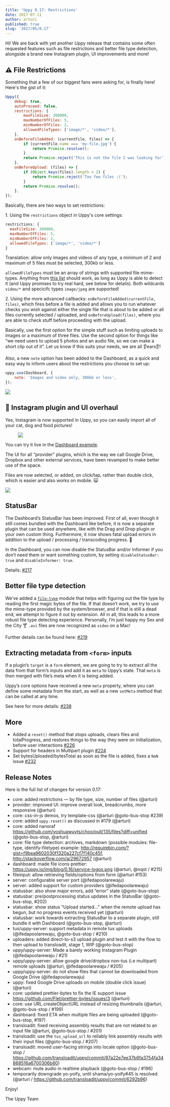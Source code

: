 ```yaml
---
title: 'Uppy 0.17: Restrictions'
date: 2017-07-11
author: arturi
published: true
slug: '2017/05/0.17'
---
```


Hi! We are back with yet another Uppy release that contains some often requested
features such as file restrictions and better file type detection, alongside a
brand new Instagram plugin, UI improvements and more!

<!--truncate-->

## ⚠️ File Restrictions

Something that a few of our biggest fans were asking for, is finally here!
Here's the gist of it:

```js
Uppy({
	debug: true,
	autoProceed: false,
	restrictions: {
		maxFileSize: 300000,
		maxNumberOfFiles: 5,
		minNumberOfFiles: 2,
		allowedFileTypes: ['image/*', 'video/*'],
	},
	onBeforeFileAdded: (currentFile, files) => {
		if (currentFile.name === 'my-file.jpg') {
			return Promise.resolve();
		}
		return Promise.reject('This is not the file I was looking for');
	},
	onBeforeUpload: (files) => {
		if (Object.keys(files).length < 2) {
			return Promise.reject('Too few files :(');
		}
		return Promise.resolve();
	},
});
```

Basically, there are two ways to set restrictions:

1\. Using the `restrictions` object in Uppy's core settings:

```js
restrictions: {
  maxFileSize: 300000,
  maxNumberOfFiles: 5,
  minNumberOfFiles: 2,
  allowedFileTypes: ['image/*', 'video/*']
}
```

Translation: allow only images and videos of any type, a minimum of 2 and
maximum of 5 files must be selected, 300kb or less.

`allowedFileTypes` must be an array of strings with supported file mime-types.
Anything from
[this list](https://www.iana.org/assignments/media-types/media-types.xhtml)
should work, as long as Uppy is able to detect it (and Uppy promises to try real
hard, see below for details). Both wildcards `video/*` and specicifc types
`image/jpeg` are supported!

2\. Using the more advanced callbacks: `onBeforeFileAdded(currentFile, files)`,
which fires before a file is added and allows you to run whatever checks you
wish against either the single file that is about to be added or all files
currently selected / uploaded, and `onBeforeUpload(files)`, where you are able
to check stuff before proceeding with the upload.

Basically, use the first option for the simple stuff such as limiting uploads to
images or a maximum of three files. Use the second option for things like “we
need users to upload 5 photos and an audio file, so we can make a short clip out
of it”. Let us know if this suits your needs, we are all 👂ears👂!

Also, a new `note` option has been added to the Dashboard, as a quick and easy
way to inform users about the restrictions you choose to set up:

```js
uppy.use(Dashboard, {
	note: 'Images and video only, 300kb or less',
});
```

<img className="border" src="/img/blog/0.17/restrictions-note.jpg" />

## 📸 Instagram plugin and UI overhaul

Yes, Instagram is now supported in Uppy, so you can easily import all of your
cat, dog and food pictures!

<figure class="wide">
  <img className="border" src="/img/blog/0.17/instagram-ui.jpg" />
</figure>

You can try it live in the
[Dashboard example](https://uppy.io/examples/dashboard/).

The UI for all “provider” plugins, which is the way we call Google Drive,
Dropbox and other external services, have been revamped to make better use of
the space.

Files are now selected, or added, on click/tap, rather than double click, which
is easier and also works on mobile. 🙀

<img className="border" src="/img/blog/0.17/provider-search.jpg" />

## StatusBar

The Dashboard’s StatusBar has been improved. First of all, even though it still
comes bundled with the Dashboard like before, it is now a separate plugin that
can be used anywhere, like with the Drag and Drop plugin or your own custom
thing. Furthermore, it now shows fatal upload errors in addition to the upload /
processing / transcoding progress. 💪

In the Dashboard, you can now disable the StatusBar and/or Informer if you don’t
need them or want something custom, by setting `disableStatusBar: true` and
`disableInformer: true`.

Details: [#217](https://github.com/transloadit/uppy/pull/217)

## Better file type detection

We’ve added a [`file-type`](https://github.com/sindresorhus/file-type) module
that helps with figuring out the file type by reading the first magic bytes of
the file. If that doesn’t work, we try to use the mime-type provided by the
system/browser, and if that is still a dead end, we attempt to figure it out by
extension. All in all, this leads to a more robust file type detecting
experience. Personally, I’m just happy my Sex and the City 🍸 `.avi` files are
now recognized as `video` on a Mac!

Further details can be found here:
[#219](https://github.com/transloadit/uppy/pull/219)

## Extracting metadata from `<form>` inputs

If a plugin’s `target` is a `form` element, we are going to try to extract all
the data from that form’s inputs and add it as `meta` to Uppy’s state. That
`meta` is then merged with file’s meta when it is being added.

Uppy’s core options have received a new `meta` property, where you can define
some metadata from the start, as well as a new `setMeta` method that can be
called at any time.

See here for more details: [#238](https://github.com/transloadit/uppy/pull/238)

## More

- Added a `reset()` method that stops uploads, clears files and totalProgress,
  and restores things to the way they were on initialization, before user
  interactions [#226](https://github.com/transloadit/uppy/pull/226)
- Support for headers in Multipart plugin
  [#224](https://github.com/transloadit/uppy/pull/224)
- Set bytesUploaded/bytesTotal as soon as the file is added, fixes a `NaN` issue
  [#232](https://github.com/transloadit/uppy/pull/232)

## Release Notes

Here is the full list of changes for version 0.17:

- core: added restrictions — by file type, size, number of files (@arturi)
- provider: improved UI: improve overall look, breadcrumbs, more responsive
  (@arturi)
- core: css-in-js demos, try template-css (@arturi @goto-bus-stop #239)
- core: added `uppy.reset()` as discussed in #179 (@arturi)
- core: added nanoraf
  <https://github.com/yoshuawuyts/choo/pull/135/files?diff=unified>
  (@goto-bus-stop, @arturi)
- core: file type detection: archives, markdown (possible modules: file-type,
  identify-filetype) example:
  <http://requirebin.com/?gist=f9bea9602030f1320a227cf7f140c45f>,
  <http://stackoverflow.com/a/29672957> (@arturi)
- dashboard: made file icons prettier:
  <https://uppy.io/img/blog/0.16/service-logos.png> (@arturi, @nqst / #215)
- fileinput: allow retrieving fields/options from form (@arturi #153)
- server: configurable server port (@ifedapoolarewaju)
- server: added support for custom providers (@ifedapoolarewaju)
- statusbar: also show major errors, add “error” state (@goto-bus-stop)
- statusbar: pre/postprocessing status updates in the StatusBar (@goto-bus-stop,
  #202)
- statusbar: show status “Upload started...” when the remote upload has begun,
  but no progress events received yet (@arturi)
- statusbar: work towards extracting StatusBar to a separate plugin, still
  bundle it with Dashboard (@goto-bus-stop, @arturi)
- tus/uppy-server: support metadata in remote tus uploads (@ifedapoolarewaju,
  @goto-bus-stop / #210)
- uploaders: added direct-to-s3 upload plugin and test it with the flow to then
  upload to transloadit, stage 1, WIP (@goto-bus-stop)
- uppy/uppy-server: Made a barely working Instagram Plugin (@ifedapoolarewaju /
  #21)
- uppy/uppy-server: allow google drive/dropbox non-tus (i.e multipart) remote
  uploads (@arturi, @ifedapoolarewaju / #205)
- uppy/uppy-server: do not show files that cannot be downloaded from Google
  Drive (@ifedapoolarewaju)
- uppy: fixed Google Drive uploads on mobile (double click issue) (@arturi)
- core: updated prettier-bytes to fix the IE support issue
  <https://github.com/Flet/prettier-bytes/issues/3> (@arturi)
- core: use URL.createObjectURL instead of resizing thumbnails (@arturi,
  @goto-bus-stop / #199)
- dashboard: fixed ETA when multiple files are being uploaded (@goto-bus-stop,
  #197)
- transloadit: fixed receiving assembly results that are not related to an input
  file (@arturi, @goto-bus-stop / #201)
- transloadit: use the `tus_upload_url` to reliably link assembly results with
  their input files (@goto-bus-stop / #207)
- transloadit: moved user-facing strings into locale option (@goto-bus-stop /
  <https://github.com/transloadit/uppy/commit/87a22e7ee37b6fa3754fa34868516a6700306b60>)
- webcam: mute audio in realtime playback (@goto-bus-stop / #196)
- temporarily downgrade yo-yoify, until shama/yo-yoify#45 is resolved (@arturi /
  <https://github.com/transloadit/uppy/commit/6292b96>)

Enjoy!

The Uppy Team
